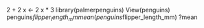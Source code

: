 2 + 2
x <- 2
x * 3
library(palmerpenguins)
View(penguins)
penguins$flipper_length_mm
mean(penguins$flipper_length_mm)
?mean
